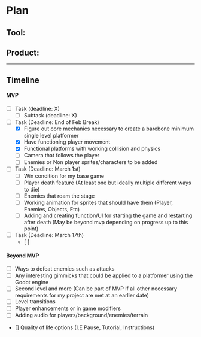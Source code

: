 # Plan

## Tool: 
## Product: 

---

## Timeline

#### MVP

- [ ] Task (deadline: X)
  - [ ] Subtask (deadline: X)

- [ ] Task (Deadline: End of Feb Break)
  - [x] Figure out core mechanics necessary to create a barebone minimum single level platformer
  - [x] Have functioning player movement
  - [x] Functional platforms with working collision and physics
  - [ ] Camera that follows the player
  - [ ] Enemies or Non player sprites/characters to be added

- [ ] Task (Deadline: March 1st)
  - [ ] Win condition for my base game
  - [ ] Player death feature (At least one but ideally multiple different ways to die)
  - [ ] Enemies that roam the stage
  - [ ] Working animation for sprites that should have them (Player, Enemies, Objects, Etc)
  - [ ] Adding and creating function/UI for starting the game and restarting after death (May be beyond mvp depending on progress up to this point)

- [ ] Task (Deadline: March 17th)
  - [ ] 

#### Beyond MVP

- [ ] Ways to defeat enemies such as attacks
- [ ] Any interesting gimmicks that could be applied to a platformer using the Godot engine
- [ ] Second level and more (Can be part of MVP if all other necessary requirements for my project are met at an earlier date)
- [ ] Level transitions
- [ ] Player enhancements or in game modifiers
- [ ] Adding audio for players/background/enemies/terrain
- [] Quality of life options (I.E Pause, Tutorial, Instructions)

<!-- EXAMPLE

## Tool: APIs
## Product: Green Glass Door riddle app

## Timeline

### MVP

- [ ] Front-end
  - [x] Webpage to collect input from user (deadline: 4/15)
  - [ ] Webpage to display "yes, but a ___ can't" or "no, but a ___ can" (deadline: 5/1)
- [x] Back-end
  - [x] Use regex to test whether or not the word can go through the GGD (deadline: 3/1)
  - [x] Use the Twinword API to find related words (deadline: 3/15)
    - [ ] Iterate through the words until an opposite example can be found (deadline: 4/1)

#### Beyond MVP

- [ ] Use another API to make sure the opposite example is a noun
- [ ] Automate notification of API limit to make sure I don’t exceed free quota
- [ ] A multiple choice quizzer that will test the user’s knowledge of the solution

-->





<!-- DO NOT USE THIS YET

| Name | Glows | Grows |
| -------- | ------- | ------- |
|   |   |
|   |   |
|   |   |
|   |   |
|   |   |
|   |   |

-->
